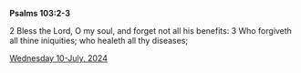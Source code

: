 **Psalms 103:2-3**

2 Bless the Lord, O my soul, and forget not all his benefits: 3 Who forgiveth all thine iniquities; who healeth all thy diseases;

[Wednesday 10-July, 2024](https://getbible.net/kjv/Psalms/103/2-3)
